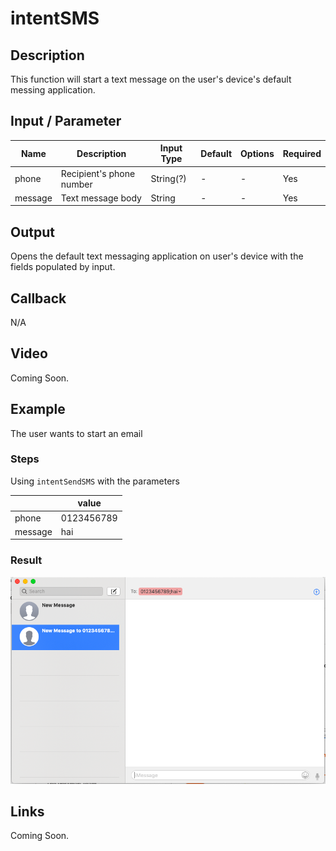 # intentSMS

## Description

This function will start a text message on the user's device's default messing application. 

## Input / Parameter

| Name | Description | Input Type | Default | Options | Required |
| ------ | ------ | ------ | ------ | ------ | ------ |
| phone | Recipient's phone number | String(?) | - | - | Yes | 
| message | Text message body | String | - | - | Yes | 

## Output

Opens the default text messaging application on user's device with the fields populated by input.

## Callback

N/A

## Video 

Coming Soon.

## Example

The user wants to start an email
<br>

### Steps

Using `intentSendSMS` with the parameters

|  | value |
| ---- | ---- | 
| phone | 0123456789 |
| message | hai | 

    
### Result

![](./intentSMS-result-1.png)

## Links

Coming Soon.